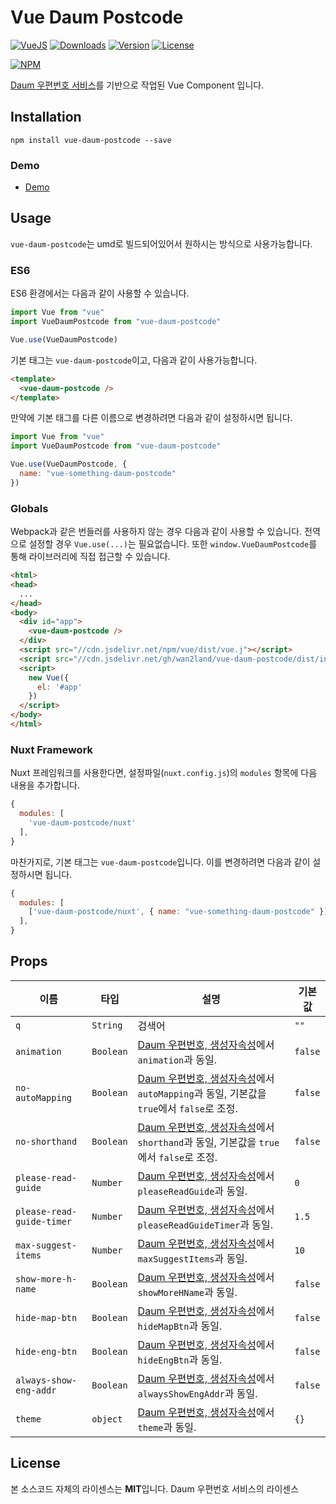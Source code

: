 # Vue Daum Postcode

[![VueJS](https://img.shields.io/badge/vue.js-2.x-brightgreen.svg?maxAge=604800)](https://vuejs.org/)
[![Downloads](https://img.shields.io/npm/dt/vue-daum-postcode.svg)](https://npmcharts.com/compare/vue-daum-postcode?minimal=true)
[![Version](https://img.shields.io/npm/v/vue-daum-postcode.svg)](https://www.npmjs.com/package/vue-daum-postcode)
[![License](https://img.shields.io/npm/l/vue-daum-postcode.svg)](https://www.npmjs.com/package/vue-daum-postcode)

[![NPM](https://nodei.co/npm/vue-daum-postcode.png)](https://www.npmjs.com/package/vue-daum-postcode)

[Daum 우편번호 서비스](http://postcode.map.daum.net/guide)를 기반으로 작업된 Vue Component 입니다.

## Installation

```
npm install vue-daum-postcode --save
```

### Demo

 - [Demo](http://wan2land.github.io/vue-daum-postcode/)

## Usage

`vue-daum-postcode`는 umd로 빌드되어있어서 원하시는 방식으로 사용가능합니다.

### ES6

ES6 환경에서는 다음과 같이 사용할 수 있습니다.

```js
import Vue from "vue"
import VueDaumPostcode from "vue-daum-postcode"

Vue.use(VueDaumPostcode)
```

기본 태그는 `vue-daum-postcode`이고, 다음과 같이 사용가능합니다.

```html
<template>
  <vue-daum-postcode />
</template>
```

만약에 기본 태그를 다른 이름으로 변경하려면 다음과 같이 설정하시면 됩니다.

```js
import Vue from "vue"
import VueDaumPostcode from "vue-daum-postcode"

Vue.use(VueDaumPostcode, {
  name: "vue-something-daum-postcode"
})
```

### Globals

Webpack과 같은 번들러를 사용하지 않는 경우 다음과 같이 사용할 수 있습니다. 전역으로 설정할 경우 `Vue.use(...)`는 필요없습니다.
또한 `window.VueDaumPostcode`를 통해 라이브러리에 직접 접근할 수 있습니다.

```html
<html>
<head>
  ...
</head>
<body>
  <div id="app">
    <vue-daum-postcode />
  </div>
  <script src="//cdn.jsdelivr.net/npm/vue/dist/vue.j"></script>
  <script src="//cdn.jsdelivr.net/gh/wan2land/vue-daum-postcode/dist/index.js"></script>
  <script>
    new Vue({
      el: '#app'
    })
  </script>
</body>
</html>
```

### Nuxt Framework

Nuxt 프레임워크를 사용한다면, 설정파일(`nuxt.config.js`)의 `modules` 항목에 다음 내용을 추가합니다.

```js
{
  modules: [
    'vue-daum-postcode/nuxt'
  ],
}
```

마찬가지로, 기본 태그는 `vue-daum-postcode`입니다. 이를 변경하려면 다음과 같이 설정하시면 됩니다.

```js
{
  modules: [
    ['vue-daum-postcode/nuxt', { name: "vue-something-daum-postcode" }],
  ],
}
```

## Props

이름                      | 타입      | 설명        | 기본값
------------------------- | --------- | ----------- | -------
`q`                       | `String`  | 검색어 | `""`
`animation`               | `Boolean` | [Daum 우편번호, 생성자속성](http://postcode.map.daum.net/guide)에서 `animation`과 동일. | `false`
`no-autoMapping`          | `Boolean` | [Daum 우편번호, 생성자속성](http://postcode.map.daum.net/guide)에서 `autoMapping`과 동일, 기본값을 `true`에서 `false`로 조정. | `false`
`no-shorthand`            | `Boolean` | [Daum 우편번호, 생성자속성](http://postcode.map.daum.net/guide)에서 `shorthand`과 동일, 기본값을 `true`에서 `false`로 조정. | `false`
`please-read-guide`       | `Number`  | [Daum 우편번호, 생성자속성](http://postcode.map.daum.net/guide)에서 `pleaseReadGuide`과 동일. | `0`
`please-read-guide-timer` | `Number`  | [Daum 우편번호, 생성자속성](http://postcode.map.daum.net/guide)에서 `pleaseReadGuideTimer`과 동일. | `1.5`
`max-suggest-items`       | `Number`  | [Daum 우편번호, 생성자속성](http://postcode.map.daum.net/guide)에서 `maxSuggestItems`과 동일. | `10`
`show-more-h-name`        | `Boolean`  | [Daum 우편번호, 생성자속성](http://postcode.map.daum.net/guide)에서 `showMoreHName`과 동일. | `false`
`hide-map-btn`            | `Boolean`  | [Daum 우편번호, 생성자속성](http://postcode.map.daum.net/guide)에서 `hideMapBtn`과 동일. | `false`
`hide-eng-btn`            | `Boolean`  | [Daum 우편번호, 생성자속성](http://postcode.map.daum.net/guide)에서 `hideEngBtn`과 동일. | `false`
`always-show-eng-addr`    | `Boolean`  | [Daum 우편번호, 생성자속성](http://postcode.map.daum.net/guide)에서 `alwaysShowEngAddr`과 동일. | `false`
`theme`                   | `object`   | [Daum 우편번호, 생성자속성](http://postcode.map.daum.net/guide)에서 `theme`과 동일. | `{}`

## License

본 소스코드 자체의 라이센스는 **MIT**입니다. Daum 우편번호 서비스의 라이센스
